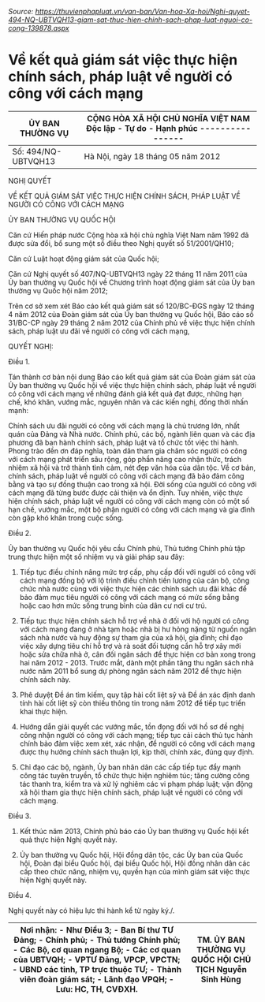 *Source: https://thuvienphapluat.vn/van-ban/Van-hoa-Xa-hoi/Nghi-quyet-494-NQ-UBTVQH13-giam-sat-thuc-hien-chinh-sach-phap-luat-nguoi-co-cong-139878.aspx*

# Về kết quả giám sát việc thực hiện chính sách, pháp luật về người có công với cách mạng

| ỦY BAN THƯỜNG VỤ | CỘNG HÒA XÃ HỘI CHỦ NGHĨA VIỆT NAM Độc lập - Tự do - Hạnh phúc ---------------- |
|---|---|
| Số: 494/NQ-UBTVQH13 | Hà Nội, ngày 18 tháng 05 năm 2012 |

NGHỊ QUYẾT

VỀ KẾT QUẢ GIÁM SÁT VIỆC THỰC HIỆN CHÍNH SÁCH, PHÁP LUẬT VỀ NGƯỜI CÓ CÔNG VỚI CÁCH MẠNG

ỦY BAN THƯỜNG VỤ QUỐC HỘI

Căn cứ Hiến pháp nước Cộng hòa xã hội chủ nghĩa Việt Nam năm 1992 đã được sửa đổi, bổ sung một số điều theo Nghị quyết số 51/2001/QH10;

Căn cứ Luật hoạt động giám sát của Quốc hội;

Căn cứ Nghị quyết số 407/NQ-UBTVQH13 ngày 22 tháng 11 năm 2011 của Ủy ban thường vụ Quốc hội về Chương trình hoạt động giám sát của Ủy ban thường vụ Quốc hội năm 2012;

Trên cơ sở xem xét Báo cáo kết quả giám sát số 120/BC-ĐGS ngày 12 tháng 4 năm 2012 của Đoàn giám sát của Ủy ban thường vụ Quốc hội, Báo cáo số 31/BC-CP ngày 29 tháng 2 năm 2012 của Chính phủ về việc thực hiện chính sách, pháp luật ưu đãi về người có công với cách mạng,

QUYẾT NGHỊ:

Điều 1.

Tán thành cơ bản nội dung Báo cáo kết quả giám sát của Đoàn giám sát của Ủy ban thường vụ Quốc hội về việc thực hiện chính sách, pháp luật về người có công với cách mạng về những đánh giá kết quả đạt được, những hạn chế, khó khăn, vướng mắc, nguyên nhân và các kiến nghị, đồng thời nhấn mạnh:

Chính sách ưu đãi người có công với cách mạng là chủ trương lớn, nhất quán của Đảng và Nhà nước. Chính phủ, các bộ, ngành liên quan và các địa phương đã ban hành chính sách, pháp luật và tổ chức tốt việc thi hành. Phong trào đền ơn đáp nghĩa, toàn dân tham gia chăm sóc người có công với cách mạng phát triển sâu rộng, góp phần nâng cao nhận thức, trách nhiệm xã hội và trở thành tình cảm, nét đẹp văn hóa của dân tộc. Về cơ bản, chính sách, pháp luật về người có công với cách mạng đã bảo đảm công bằng và tạo sự đồng thuận cao trong xã hội. Đời sống của người có công với cách mạng đã từng bước được cải thiện và ổn định. Tuy nhiên, việc thực hiện chính sách, pháp luật về người có công với cách mạng còn có một số hạn chế, vướng mắc, một bộ phận người có công với cách mạng và gia đình còn gặp khó khăn trong cuộc sống.

Điều 2.

Ủy ban thường vụ Quốc hội yêu cầu Chính phủ, Thủ tướng Chính phủ tập trung thực hiện một số nhiệm vụ và giải pháp sau đây:

1. Tiếp tục điều chỉnh nâng mức trợ cấp, phụ cấp đối với người có công với cách mạng đồng bộ với lộ trình điều chỉnh tiền lương của cán bộ, công chức nhà nước cùng với việc thực hiện các chính sách ưu đãi khác để bảo đảm mục tiêu người có công với cách mạng có mức sống bằng hoặc cao hơn mức sống trung bình của dân cư nơi cư trú.

2. Tiếp tục thực hiện chính sách hỗ trợ về nhà ở đối với hộ người có công với cách mạng đang ở nhà tạm hoặc nhà bị hư hỏng nặng từ nguồn ngân sách nhà nước và huy động sự tham gia của xã hội, gia đình; chỉ đạo việc xây dựng tiêu chí hỗ trợ và rà soát đối tượng cần hỗ trợ xây mới hoặc sửa chữa nhà ở, cân đối ngân sách để thực hiện cơ bản xong trong hai năm 2012 - 2013. Trước mắt, dành một phần tăng thu ngân sách nhà nước năm 2011 bổ sung dự phòng ngân sách năm 2012 để thực hiện chính sách này.

3. Phê duyệt Đề án tìm kiếm, quy tập hài cốt liệt sỹ và Đề án xác định danh tính hài cốt liệt sỹ còn thiếu thông tin trong năm 2012 để tiếp tục triển khai thực hiện.

4. Hướng dẫn giải quyết các vướng mắc, tồn đọng đối với hồ sơ đề nghị công nhận người có công với cách mạng; tiếp tục cải cách thủ tục hành chính bảo đảm việc xem xét, xác nhận, để người có công với cách mạng được thụ hưởng chính sách thuận lợi, kịp thời, chính xác, đúng quy định.

5. Chỉ đạo các bộ, ngành, Ủy ban nhân dân các cấp tiếp tục đẩy mạnh công tác tuyên truyền, tổ chức thực hiện nghiêm túc; tăng cường công tác thanh tra, kiểm tra và xử lý nghiêm các vi phạm pháp luật; vận động xã hội tham gia thực hiện chính sách, pháp luật về người có công với cách mạng.

Điều 3.

1. Kết thúc năm 2013, Chính phủ báo cáo Ủy ban thường vụ Quốc hội kết quả thực hiện Nghị quyết này.

2. Ủy ban thường vụ Quốc hội, Hội đồng dân tộc, các Ủy ban của Quốc hội, Đoàn đại biểu Quốc hội, đại biểu Quốc hội, Hội đồng nhân dân các cấp theo chức năng, nhiệm vụ, quyền hạn của mình giám sát việc thực hiện Nghị quyết này.

Điều 4.

Nghị quyết này có hiệu lực thi hành kể từ ngày ký./.

| Nơi nhận: - Như Điều 3; - Ban Bí thư TƯ Đảng; - Chính phủ; - Thủ tướng Chính phủ; - Các Bộ, cơ quan ngang Bộ; - Các cơ quan của UBTVQH; - VPTƯ Đảng, VPCP, VPCTN; - UBND các tỉnh, TP trực thuộc TƯ; - Thành viên đoàn giám sát; - Lãnh đạo VPQH; - Lưu: HC, TH, CVĐXH. | TM. ỦY BAN THƯỜNG VỤ QUỐC HỘI CHỦ TỊCH Nguyễn Sinh Hùng |
|---|---|